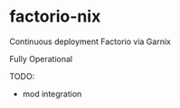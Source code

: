 # factorio-nix

Continuous deployment Factorio via Garnix

Fully Operational

TODO:

- mod integration
